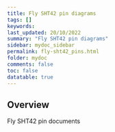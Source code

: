 ```yaml
---
title: Fly SHT42 pin diagrams
tags: []
keywords: 
last_updated: 20/10/2022
summary: "Fly SHT42 pin diagrams"
sidebar: mydoc_sidebar
permalink: fly-sht42_pins.html
folder: mydoc
comments: false
toc: false
datatable: true
---
```

## Overview 
Fly SHT42 pin documents